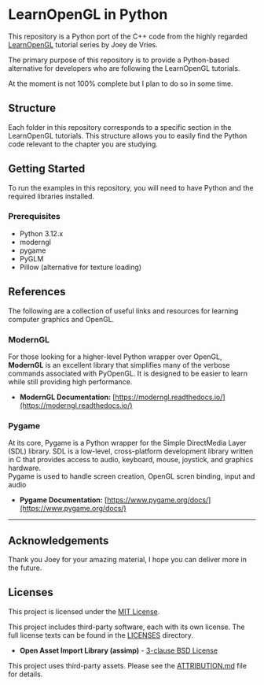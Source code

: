 
# LearnOpenGL in Python

This repository is a Python port of the C++ code from the highly regarded [LearnOpenGL](https://learnopengl.com) tutorial series by Joey de Vries.

The primary purpose of this repository is to provide a Python-based alternative for developers who are following the LearnOpenGL tutorials.

At the moment is not 100% complete but I plan to do so in some time.

## Structure

Each folder in this repository corresponds to a specific section in the LearnOpenGL tutorials. This structure allows you to easily find the Python code relevant to the chapter you are studying.

## Getting Started

To run the examples in this repository, you will need to have Python and the required libraries installed.

### Prerequisites

* Python 3.12.x
* moderngl
* pygame
* PyGLM
* Pillow (alternative for texture loading)


## References

The following are a collection of useful links and resources for learning computer graphics and OpenGL.

### ModernGL

For those looking for a higher-level Python wrapper over OpenGL, **ModernGL** is an excellent library that simplifies many of the verbose commands associated with PyOpenGL. It is designed to be easier to learn while still providing high performance.

* **ModernGL Documentation:** [https://moderngl.readthedocs.io/](https://moderngl.readthedocs.io/)


### Pygame

At its core, Pygame is a Python wrapper for the Simple DirectMedia Layer (SDL) library. SDL is a low-level, cross-platform development library written in C that provides access to audio, keyboard, mouse, joystick, and graphics hardware.<br>
Pygame is used to handle screen creation, OpenGL scren binding, input and audio

* **Pygame Documentation:** [https://www.pygame.org/docs/](https://www.pygame.org/docs/)
---

## Acknowledgements

Thank you Joey for your amazing material, I hope you can deliver more in the future.

## Licenses

This project is licensed under the [MIT License](LICENSE).

This project includes third-party software, each with its own license. The full license texts can be found in the [LICENSES](./LICENSES/) directory.

* **Open Asset Import Library (assimp)** - [3-clause BSD License](./LICENSES/LICENSE-assimp.md)

This project uses third-party assets. Please see the [ATTRIBUTION.md](./LICENSES/ATTRIBUTION.md) file for details.


